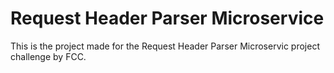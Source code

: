 # Request Header Parser Microservice

This is the project made for the Request Header Parser Microservic project challenge by FCC.
